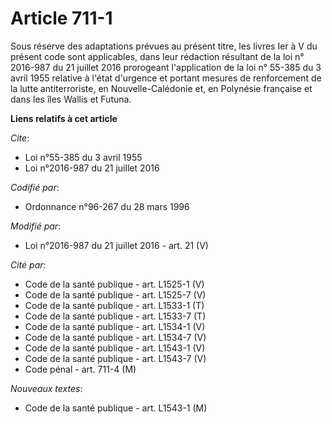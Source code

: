 # Article 711-1

Sous réserve des adaptations prévues au présent titre, les livres Ier à V du présent code sont applicables, dans leur
rédaction résultant de la  loi n° 2016-987 du 21 juillet 2016 prorogeant l'application de la  loi n° 55-385 du 3 avril 1955
relative à l'état d'urgence et portant mesures de renforcement de la lutte antiterroriste, en Nouvelle-Calédonie et, en
Polynésie française et dans les îles Wallis et Futuna.

**Liens relatifs à cet article**

_Cite_:

  - Loi n°55-385 du 3 avril 1955
  - Loi n°2016-987 du 21 juillet 2016

_Codifié par_:

  - Ordonnance n°96-267 du 28 mars 1996

_Modifié par_:

  - Loi n°2016-987 du 21 juillet 2016 - art. 21 (V)

_Cité par_:

  - Code de la santé publique - art. L1525-1 (V)
  - Code de la santé publique - art. L1525-7 (V)
  - Code de la santé publique - art. L1533-1 (T)
  - Code de la santé publique - art. L1533-7 (T)
  - Code de la santé publique - art. L1534-1 (V)
  - Code de la santé publique - art. L1534-7 (V)
  - Code de la santé publique - art. L1543-1 (V)
  - Code de la santé publique - art. L1543-7 (V)
  - Code pénal - art. 711-4 (M)

_Nouveaux textes_:

  - Code de la santé publique - art. L1543-1 (M)
